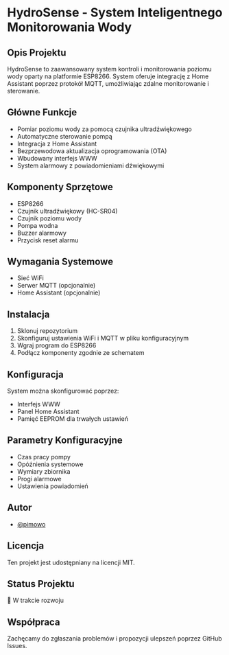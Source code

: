 # HydroSense - System Inteligentnego Monitorowania Wody

## Opis Projektu
HydroSense to zaawansowany system kontroli i monitorowania poziomu wody oparty na platformie ESP8266. System oferuje integrację z Home Assistant poprzez protokół MQTT, umożliwiając zdalne monitorowanie i sterowanie.

## Główne Funkcje
- Pomiar poziomu wody za pomocą czujnika ultradźwiękowego
- Automatyczne sterowanie pompą
- Integracja z Home Assistant
- Bezprzewodowa aktualizacja oprogramowania (OTA)
- Wbudowany interfejs WWW
- System alarmowy z powiadomieniami dźwiękowymi

## Komponenty Sprzętowe
- ESP8266
- Czujnik ultradźwiękowy (HC-SR04)
- Czujnik poziomu wody
- Pompa wodna
- Buzzer alarmowy
- Przycisk reset alarmu

## Wymagania Systemowe
- Sieć WiFi
- Serwer MQTT (opcjonalnie)
- Home Assistant (opcjonalnie)

## Instalacja
1. Sklonuj repozytorium
2. Skonfiguruj ustawienia WiFi i MQTT w pliku konfiguracyjnym
3. Wgraj program do ESP8266
4. Podłącz komponenty zgodnie ze schematem

## Konfiguracja
System można skonfigurować poprzez:
- Interfejs WWW
- Panel Home Assistant
- Pamięć EEPROM dla trwałych ustawień

## Parametry Konfiguracyjne
- Czas pracy pompy
- Opóźnienia systemowe
- Wymiary zbiornika
- Progi alarmowe
- Ustawienia powiadomień

## Autor
- [@pimowo](https://github.com/pimowo)

## Licencja
Ten projekt jest udostępniany na licencji MIT.

## Status Projektu
🚧 W trakcie rozwoju

## Współpraca
Zachęcamy do zgłaszania problemów i propozycji ulepszeń poprzez GitHub Issues.
